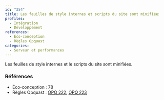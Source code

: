 ```yaml
---
id: "354"
title: Les feuilles de style internes et scripts du site sont minifiées
profiles:
  - Intégration
  - Développement
references:
  - Éco-conception
  - Règles Opquast
categories:
  - Serveur et performances
---
```


Les feuilles de style internes et le scripts du site sont minifiées.

### Références

*   Éco-conception : 78
*   Règles Opquast : [OPQ 222](https://checklists.opquast.com/fr/assurance-qualite-web/les-feuilles-de-style-du-site-sont-minifiees), [OPQ 223](https://checklists.opquast.com/fr/assurance-qualite-web/les-scripts-du-site-sont-minifies)


